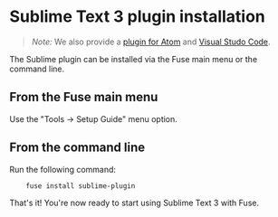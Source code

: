 # Sublime Text 3 plugin installation

<blockquote class="callout-info">

*Note:* We also provide a [plugin for Atom](atom-plugin.md) and [Visual Studo Code](vscode-extension.md).

</blockquote>

The Sublime plugin can be installed via the Fuse main menu or the command line.

## From the Fuse main menu

Use the "Tools -> Setup Guide" menu option.

## From the command line

Run the following command:

```sh
	fuse install sublime-plugin
```

That's it! You're now ready to start using Sublime Text 3 with Fuse.

